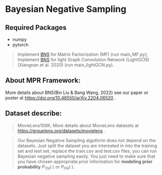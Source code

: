 # Bayesian Negative Sampling

## Required Packages
- numpy
- pytorch
>Implement [BNS](https://doi.org/10.48550/arXiv.2204.06520) for Matrix Factorization (MF) (run main_MF.py); <br>
>Implement [BNS](https://doi.org/10.48550/arXiv.2204.06520) for light Graph Convolution Network (LightGCN) (Xiangnan et al. 2020) (run main_lightGCN.py).

## About MPR Framework:
More details about BNS(Bin Liu & Bang Wang, 2022) see our paper or poster at https://doi.org/10.48550/arXiv.2204.06520 .

## Dataset describe: 
>MovieLens100K; More details about MovieLens datasets at https://grouplens.org/datasets/movielens .<br>

>Our Bayesian Negative Sampling algothrim does not depend on the datasets. Just split the dataset you are interested in into the training set and test set, replace the train.csv and test.csv files, you can run Bayesian negative sampling easily. You just need to make sure that you have chosen appropriate prior information for **modeling prior probability** $P_{TN}(\cdot)$ or $P_{FN}(\cdot)$.

